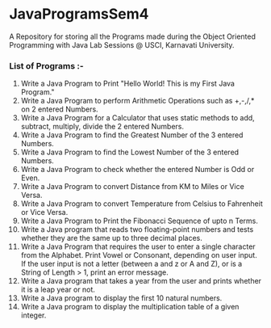 # JavaProgramsSem4

A Repository for storing all the Programs made during the Object Oriented Programming with Java Lab Sessions @ USCI, Karnavati University.

### List of Programs :-

1. Write a Java Program to Print "Hello World! This is my First Java Program."
2. Write a Java Program to perform Arithmetic Operations such as +,-,/,\* on 2 entered Numbers.
3. Write a Java Program for a Calculator that uses static methods to add, subtract, multiply, divide the 2 entered Numbers.
4. Write a Java Program to find the Greatest Number of the 3 entered Numbers.
5. Write a Java Program to find the Lowest Number of the 3 entered Numbers.
6. Write a Java Program to check whether the entered Number is Odd or Even.
7. Write a Java Program to convert Distance from KM to Miles or Vice Versa.
8. Write a Java Program to convert Temperature from Celsius to Fahrenheit or Vice Versa.
9. Write a Java Program to Print the Fibonacci Sequence of upto n Terms.
10. Write a Java program that reads two floating-point numbers and tests whether they are the same up to three decimal places.
11. Write a Java Program that requires the user to enter a single character from the Alphabet. Print Vowel or Consonant, depending on user input. If the user input is not a letter (between a and z or A and Z), or is a String of Length > 1, print an error message.
12. Write a Java program that takes a year from the user and prints whether it is a leap year or not.
13. Write a Java program to display the first 10 natural numbers.
14. Write a Java program to display the multiplication table of a given integer.
